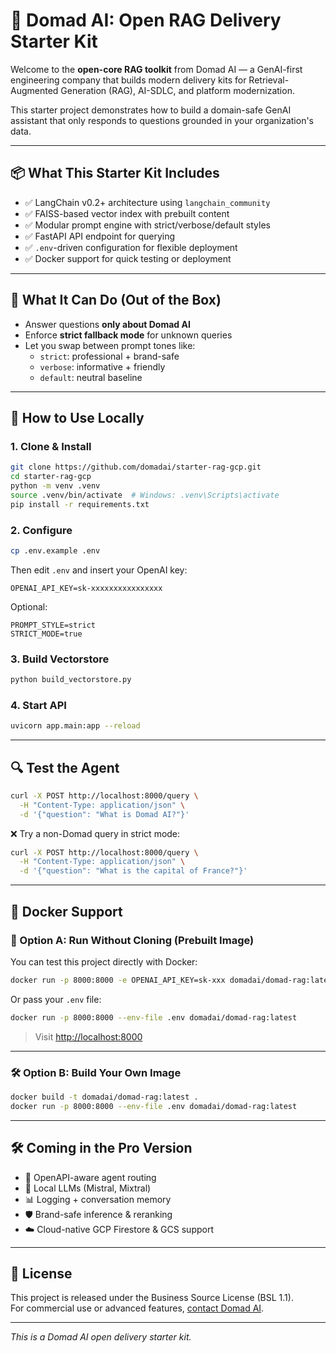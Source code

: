 # 🚀 Domad AI: Open RAG Delivery Starter Kit

Welcome to the **open-core RAG toolkit** from Domad AI — a GenAI-first engineering company that builds modern delivery kits for Retrieval-Augmented Generation (RAG), AI-SDLC, and platform modernization.

This starter project demonstrates how to build a domain-safe GenAI assistant that only responds to questions grounded in your organization's data.

---

## 📦 What This Starter Kit Includes

- ✅ LangChain v0.2+ architecture using `langchain_community`
- ✅ FAISS-based vector index with prebuilt content
- ✅ Modular prompt engine with strict/verbose/default styles
- ✅ FastAPI API endpoint for querying
- ✅ `.env`-driven configuration for flexible deployment
- ✅ Docker support for quick testing or deployment

---

## 🧠 What It Can Do (Out of the Box)

- Answer questions **only about Domad AI**
- Enforce **strict fallback mode** for unknown queries
- Let you swap between prompt tones like:
  - `strict`: professional + brand-safe
  - `verbose`: informative + friendly
  - `default`: neutral baseline

---

## 🔧 How to Use Locally

### 1. Clone & Install

```bash
git clone https://github.com/domadai/starter-rag-gcp.git
cd starter-rag-gcp
python -m venv .venv
source .venv/bin/activate  # Windows: .venv\Scripts\activate
pip install -r requirements.txt
```

### 2. Configure

```bash
cp .env.example .env
```

Then edit `.env` and insert your OpenAI key:
```env
OPENAI_API_KEY=sk-xxxxxxxxxxxxxxxx
```

Optional:
```env
PROMPT_STYLE=strict
STRICT_MODE=true
```

### 3. Build Vectorstore

```bash
python build_vectorstore.py
```

### 4. Start API

```bash
uvicorn app.main:app --reload
```

---

## 🔍 Test the Agent

```bash
curl -X POST http://localhost:8000/query \
  -H "Content-Type: application/json" \
  -d '{"question": "What is Domad AI?"}'
```

❌ Try a non-Domad query in strict mode:

```bash
curl -X POST http://localhost:8000/query \
  -H "Content-Type: application/json" \
  -d '{"question": "What is the capital of France?"}'
```

---

## 🐳 Docker Support

### 🔁 Option A: Run Without Cloning (Prebuilt Image)

You can test this project directly with Docker:

```bash
docker run -p 8000:8000 -e OPENAI_API_KEY=sk-xxx domadai/domad-rag:latest
```

Or pass your `.env` file:

```bash
docker run -p 8000:8000 --env-file .env domadai/domad-rag:latest
```

> Visit [http://localhost:8000](http://localhost:8000)

---

### 🛠️ Option B: Build Your Own Image

```bash
docker build -t domadai/domad-rag:latest .
docker run -p 8000:8000 --env-file .env domadai/domad-rag:latest
```

---

## 🛠️ Coming in the Pro Version

- 🔗 OpenAPI-aware agent routing
- 🧠 Local LLMs (Mistral, Mixtral)
- 📊 Logging + conversation memory
- 🛡️ Brand-safe inference & reranking
- ☁️ Cloud-native GCP Firestore & GCS support

---

## 📜 License

This project is released under the Business Source License (BSL 1.1).  
For commercial use or advanced features, [contact Domad AI](https://domad-ai.com).

---

_This is a Domad AI open delivery starter kit._
